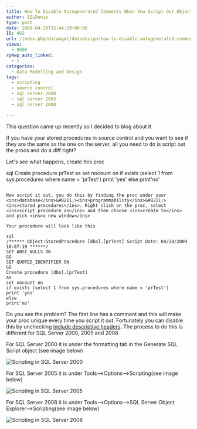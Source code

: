 ```yaml
---
title: How To Disable Autogenerated Comments When You Script Out Objects
author: SQLDenis
type: post
date: 2009-04-28T15:44:29+00:00
ID: 402
url: /index.php/datamgmt/datadesign/how-to-disable-autogenerated-comments-wh/
views:
  - 9606
rp4wp_auto_linked:
  - 1
categories:
  - Data Modelling and Design
tags:
  - scripting
  - source control
  - sql server 2000
  - sql server 2005
  - sql server 2008

---
```

This question came up recently so I decided to blog about it
  
If you have your stored procedures in source control and you want to see if they are the same as the one on the server, all you need to do is script out the procs and do a diff right?

Let's see what happens, create this proc

sql
Create procedure prTest
as
set nocount on
if exists (select 1 from sys.procedures where name = 'prTest')
print 'yes'
else
print'no'
```

Now script it out, you do this by finding the proc under your <ins>database</ins>&#8211;><ins>programmability</ins>&#8211;><ins>stored procedures</ins>. Right click on the proc, select <ins>script procedure as</ins> and then choose <ins>create to</ins> and pick <ins>a new window</ins>
  
Your procedure will look like this

sql
/****** Object:StoredProcedure [dbo].[prTest] Script Date: 04/28/2009 10:07:19 ******/
SET ANSI_NULLS ON
GO
SET QUOTED_IDENTIFIER ON
GO
Create procedure [dbo].[prTest]
as
set nocount on
if exists (select 1 from sys.procedures where name = 'prTest')
print 'yes'
else
print'no'
```

Do you see the problem? The first line has a comment and this will make your proc unique every time you script it out. Fortunately you can disable this by unchecking <ins>include descriptive headers</ins>. The process to do this is different for SQL Server 2000, 2005 and 2008

For SQL Server 2000 it is under the formatting tab in the Generate SQL Script object (see image below)

<img src="http://i44.tinypic.com/1424qap.jpg" border="0" alt="Scripting in SQL Server 2000" />

For SQL Server 2005 it is under Tools&#8211;>Options&#8211;>Scripting(see image below)
  
<img src="http://i43.tinypic.com/6zvhxz.jpg" border="0" alt="Scripting in SQL Server 2005" />



For SQL Server 2008 it is under Tools&#8211;>Options&#8211;>SQL Server Object Explorer&#8211;>Scripting(see image below)
  
<img src="http://i39.tinypic.com/e71p5e.jpg" border="0" alt="Scripting in SQL Server 2008" />